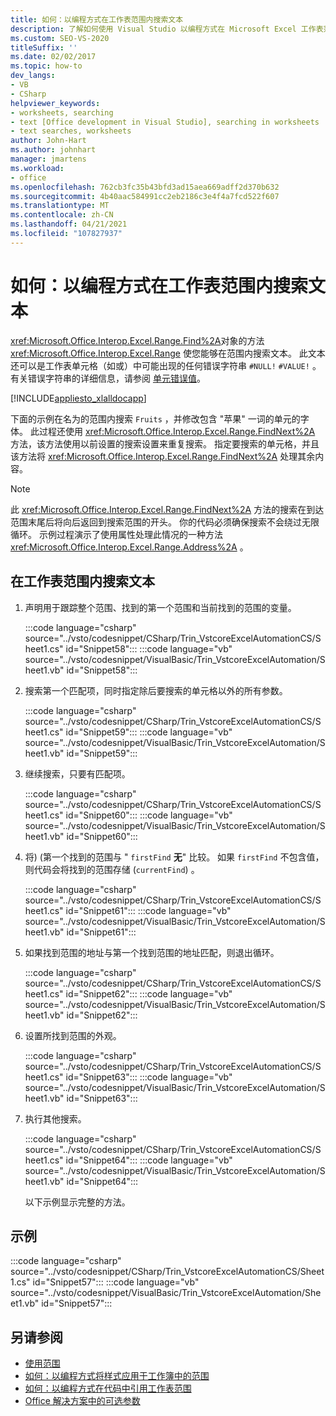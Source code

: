 ```yaml
---
title: 如何：以编程方式在工作表范围内搜索文本
description: 了解如何使用 Visual Studio 以编程方式在 Microsoft Excel 工作表范围内搜索文本。
ms.custom: SEO-VS-2020
titleSuffix: ''
ms.date: 02/02/2017
ms.topic: how-to
dev_langs:
- VB
- CSharp
helpviewer_keywords:
- worksheets, searching
- text [Office development in Visual Studio], searching in worksheets
- text searches, worksheets
author: John-Hart
ms.author: johnhart
manager: jmartens
ms.workload:
- office
ms.openlocfilehash: 762cb3fc35b43bfd3ad15aea669adff2d370b632
ms.sourcegitcommit: 4b40aac584991cc2eb2186c3e4f4a7fcd522f607
ms.translationtype: MT
ms.contentlocale: zh-CN
ms.lasthandoff: 04/21/2021
ms.locfileid: "107827937"
---
```

# <a name="how-to-programmatically-search-for-text-in-worksheet-ranges"></a>如何：以编程方式在工作表范围内搜索文本
  <xref:Microsoft.Office.Interop.Excel.Range.Find%2A>对象的方法 <xref:Microsoft.Office.Interop.Excel.Range> 使您能够在范围内搜索文本。 此文本还可以是工作表单元格（如或）中可能出现的任何错误字符串 `#NULL!` `#VALUE!` 。 有关错误字符串的详细信息，请参阅 [单元错误值](/office/vba/excel/Concepts/Cells-and-Ranges/cell-error-values)。

 [!INCLUDE[appliesto_xlalldocapp](../vsto/includes/appliesto-xlalldocapp-md.md)]

 下面的示例在名为的范围内搜索 `Fruits` ，并修改包含 "苹果" 一词的单元的字体。 此过程还使用 <xref:Microsoft.Office.Interop.Excel.Range.FindNext%2A> 方法，该方法使用以前设置的搜索设置来重复搜索。 指定要搜索的单元格，并且该方法将 <xref:Microsoft.Office.Interop.Excel.Range.FindNext%2A> 处理其余内容。

> [!NOTE]
> 此 <xref:Microsoft.Office.Interop.Excel.Range.FindNext%2A> 方法的搜索在到达范围末尾后将向后返回到搜索范围的开头。 你的代码必须确保搜索不会绕过无限循环。 示例过程演示了使用属性处理此情况的一种方法 <xref:Microsoft.Office.Interop.Excel.Range.Address%2A> 。

## <a name="to-search-for-text-in-a-worksheet-range"></a>在工作表范围内搜索文本

1. 声明用于跟踪整个范围、找到的第一个范围和当前找到的范围的变量。

    :::code language="csharp" source="../vsto/codesnippet/CSharp/Trin_VstcoreExcelAutomationCS/Sheet1.cs" id="Snippet58":::
    :::code language="vb" source="../vsto/codesnippet/VisualBasic/Trin_VstcoreExcelAutomation/Sheet1.vb" id="Snippet58":::

2. 搜索第一个匹配项，同时指定除后要搜索的单元格以外的所有参数。

    :::code language="csharp" source="../vsto/codesnippet/CSharp/Trin_VstcoreExcelAutomationCS/Sheet1.cs" id="Snippet59":::
    :::code language="vb" source="../vsto/codesnippet/VisualBasic/Trin_VstcoreExcelAutomation/Sheet1.vb" id="Snippet59":::

3. 继续搜索，只要有匹配项。

    :::code language="csharp" source="../vsto/codesnippet/CSharp/Trin_VstcoreExcelAutomationCS/Sheet1.cs" id="Snippet60":::
    :::code language="vb" source="../vsto/codesnippet/VisualBasic/Trin_VstcoreExcelAutomation/Sheet1.vb" id="Snippet60":::

4. 将)  (第一个找到的范围与 " `firstFind` **无**" 比较。 如果 `firstFind` 不包含值，则代码会将找到的范围存储 (`currentFind`) 。

    :::code language="csharp" source="../vsto/codesnippet/CSharp/Trin_VstcoreExcelAutomationCS/Sheet1.cs" id="Snippet61":::
    :::code language="vb" source="../vsto/codesnippet/VisualBasic/Trin_VstcoreExcelAutomation/Sheet1.vb" id="Snippet61":::

5. 如果找到范围的地址与第一个找到范围的地址匹配，则退出循环。

    :::code language="csharp" source="../vsto/codesnippet/CSharp/Trin_VstcoreExcelAutomationCS/Sheet1.cs" id="Snippet62":::
    :::code language="vb" source="../vsto/codesnippet/VisualBasic/Trin_VstcoreExcelAutomation/Sheet1.vb" id="Snippet62":::

6. 设置所找到范围的外观。

    :::code language="csharp" source="../vsto/codesnippet/CSharp/Trin_VstcoreExcelAutomationCS/Sheet1.cs" id="Snippet63":::
    :::code language="vb" source="../vsto/codesnippet/VisualBasic/Trin_VstcoreExcelAutomation/Sheet1.vb" id="Snippet63":::

7. 执行其他搜索。

    :::code language="csharp" source="../vsto/codesnippet/CSharp/Trin_VstcoreExcelAutomationCS/Sheet1.cs" id="Snippet64":::
    :::code language="vb" source="../vsto/codesnippet/VisualBasic/Trin_VstcoreExcelAutomation/Sheet1.vb" id="Snippet64":::

   以下示例显示完整的方法。

## <a name="example"></a>示例
 :::code language="csharp" source="../vsto/codesnippet/CSharp/Trin_VstcoreExcelAutomationCS/Sheet1.cs" id="Snippet57":::
 :::code language="vb" source="../vsto/codesnippet/VisualBasic/Trin_VstcoreExcelAutomation/Sheet1.vb" id="Snippet57":::

## <a name="see-also"></a>另请参阅
- [使用范围](../vsto/working-with-ranges.md)
- [如何：以编程方式将样式应用于工作簿中的范围](../vsto/how-to-programmatically-apply-styles-to-ranges-in-workbooks.md)
- [如何：以编程方式在代码中引用工作表范围](../vsto/how-to-programmatically-refer-to-worksheet-ranges-in-code.md)
- [Office 解决方案中的可选参数](../vsto/optional-parameters-in-office-solutions.md)
